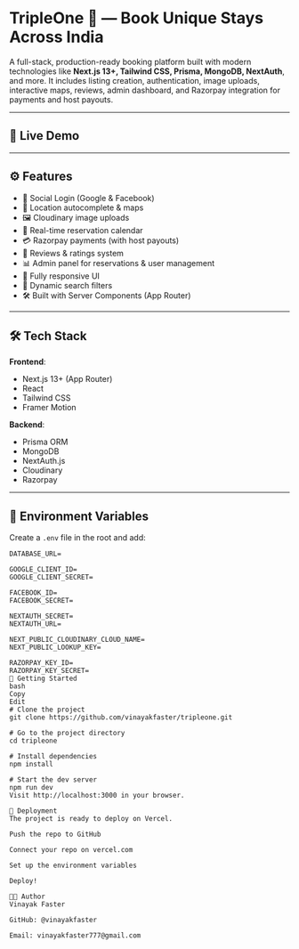 # TripleOne 🧭 — Book Unique Stays Across India

A full-stack, production-ready booking platform built with modern technologies like **Next.js 13+, Tailwind CSS, Prisma, MongoDB, NextAuth**, and more. It includes listing creation, authentication, image uploads, interactive maps, reviews, admin dashboard, and Razorpay integration for payments and host payouts.

---

## 📌 Live Demo


---

## ⚙️ Features

- 🔐 Social Login (Google & Facebook)
- 📍 Location autocomplete & maps
- 🖼️ Cloudinary image uploads
- 📅 Real-time reservation calendar
- 💳 Razorpay payments (with host payouts)
- 🌟 Reviews & ratings system
- 📊 Admin panel for reservations & user management
- 📱 Fully responsive UI
- 🔎 Dynamic search filters
- 🛠 Built with Server Components (App Router)

---

## 🛠 Tech Stack

**Frontend**:
- Next.js 13+ (App Router)
- React
- Tailwind CSS
- Framer Motion

**Backend**:
- Prisma ORM
- MongoDB
- NextAuth.js
- Cloudinary
- Razorpay

---

## 🔑 Environment Variables

Create a `.env` file in the root and add:

```env
DATABASE_URL=

GOOGLE_CLIENT_ID=
GOOGLE_CLIENT_SECRET=

FACEBOOK_ID=
FACEBOOK_SECRET=

NEXTAUTH_SECRET=
NEXTAUTH_URL=

NEXT_PUBLIC_CLOUDINARY_CLOUD_NAME=
NEXT_PUBLIC_LOOKUP_KEY=

RAZORPAY_KEY_ID=
RAZORPAY_KEY_SECRET=
🧪 Getting Started
bash
Copy
Edit
# Clone the project
git clone https://github.com/vinayakfaster/tripleone.git

# Go to the project directory
cd tripleone

# Install dependencies
npm install

# Start the dev server
npm run dev
Visit http://localhost:3000 in your browser.

🚀 Deployment
The project is ready to deploy on Vercel.

Push the repo to GitHub

Connect your repo on vercel.com

Set up the environment variables

Deploy!

🧑‍💻 Author
Vinayak Faster

GitHub: @vinayakfaster

Email: vinayakfaster777@gmail.com 

